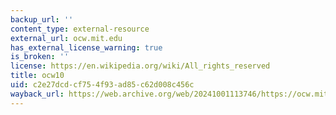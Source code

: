 ```yaml
---
backup_url: ''
content_type: external-resource
external_url: ocw.mit.edu
has_external_license_warning: true
is_broken: ''
license: https://en.wikipedia.org/wiki/All_rights_reserved
title: ocw10
uid: c2e27dcd-cf75-4f93-ad85-c62d008c456c
wayback_url: https://web.archive.org/web/20241001113746/https://ocw.mit.edu/
---
```

